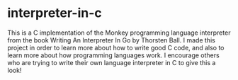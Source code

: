 # interpreter-in-c

This is a C implementation of the Monkey programming language interpreter from the book Writing An Interpreter In Go by Thorsten Ball. I made this project in order to learn more about how to write good C code, and also to learn more about how programming languages work. I encourage others who are trying to write their own language interpreter in C to give this a look!

